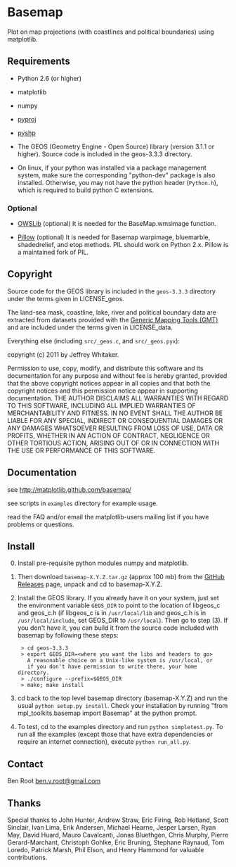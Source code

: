 # Basemap

Plot on map projections (with coastlines and political boundaries)
using matplotlib.

## Requirements

* Python 2.6 (or higher)

* matplotlib

* numpy 

* [pyproj](https://github.com/jswhit/pyproj)

* [pyshp](https://github.com/GeospatialPython/pyshp)

* The GEOS (Geometry Engine - Open Source) library (version 3.1.1 or higher).
Source code is included in the geos-3.3.3 directory.

* On linux, if your python was installed via a package management system, make
sure the corresponding "python-dev" package is also installed.  Otherwise, you
may not have the python header (`Python.h`), which is required to build python
C extensions.

### Optional

* [OWSLib](https://github.com/geopython/OWSLib) (optional) It is needed
for the BaseMap.wmsimage function.

* [Pillow](https://python-pillow.github.io/) (optional)  It is
needed for Basemap warpimage, bluemarble, shadedrelief, and etop methods.
PIL should work on Python 2.x.  Pillow is a maintained fork of PIL.

## Copyright

Source code for the GEOS library is
included in the `geos-3.3.3` directory under the terms given in
LICENSE_geos.

The land-sea mask, coastline, lake, river and political boundary data are extracted
from datasets provided with the [Generic Mapping Tools (GMT)](http://gmt.soest.hawaii.edu)
and are included under the terms given in LICENSE_data.

Everything else (including `src/_geos.c`, and `src/_geos.pyx`):

copyright (c) 2011 by Jeffrey Whitaker.

Permission to use, copy, modify, and distribute this software and its
documentation for any purpose and without fee is hereby granted,
provided that the above copyright notices appear in all copies and that
both the copyright notices and this permission notice appear in
supporting documentation.
THE AUTHOR DISCLAIMS ALL WARRANTIES WITH REGARD TO THIS SOFTWARE,
INCLUDING ALL IMPLIED WARRANTIES OF MERCHANTABILITY AND FITNESS. IN NO
EVENT SHALL THE AUTHOR BE LIABLE FOR ANY SPECIAL, INDIRECT OR
CONSEQUENTIAL DAMAGES OR ANY DAMAGES WHATSOEVER RESULTING FROM LOSS OF
USE, DATA OR PROFITS, WHETHER IN AN ACTION OF CONTRACT, NEGLIGENCE OR
OTHER TORTIOUS ACTION, ARISING OUT OF OR IN CONNECTION WITH THE USE OR
PERFORMANCE OF THIS SOFTWARE.

## Documentation 

see http://matplotlib.github.com/basemap/

see scripts in `examples` directory for example usage.

read the FAQ and/or email the matplotlib-users mailing list if 
you have problems or questions.

## Install

0. Install pre-requisite python modules numpy and matplotlib.

1. Then download `basemap-X.Y.Z.tar.gz` (approx 100 mb) from
the [GitHub Releases](https://github.com/matplotlib/basemap/releases) page, unpack and cd to basemap-X.Y.Z.

2. Install the GEOS library.  If you already have it on your
system, just set the environment variable `GEOS_DIR` to point to the location 
of libgeos_c and geos_c.h (if libgeos_c is in `/usr/local/lib` and
geos_c.h is in `/usr/local/include`, set GEOS_DIR to `/usr/local`).
Then go to step (3).  If you don't have it, you can build it from
the source code included with basemap by following these steps:

	```
	 > cd geos-3.3.3
	 > export GEOS_DIR=<where you want the libs and headers to go>
	   A reasonable choice on a Unix-like system is /usr/local, or
	   if you don't have permission to write there, your home directory.
	 > ./configure --prefix=$GEOS_DIR 
	 > make; make install
	```

3. cd back to the top level basemap directory (basemap-X.Y.Z) and
run the usual `python setup.py install`.  Check your installation
by running "from mpl_toolkits.basemap import Basemap" at the python
prompt.

4. To test, cd to the examples directory and run `python simpletest.py`.
To run all the examples (except those that have extra dependencies
or require an internet connection), execute `python run_all.py`.

## Contact

Ben Root <ben.v.root@gmail.com>

## Thanks

Special thanks to John Hunter, Andrew Straw, Eric Firing, Rob Hetland, Scott Sinclair, Ivan Lima, Erik Andersen, Michael Hearne, Jesper Larsen, Ryan May, David Huard, Mauro Cavalcanti, Jonas Bluethgen, Chris Murphy, Pierre Gerard-Marchant, Christoph Gohlke, Eric Bruning, Stephane Raynaud, Tom Loredo, Patrick Marsh, Phil Elson, and Henry Hammond for valuable contributions.
